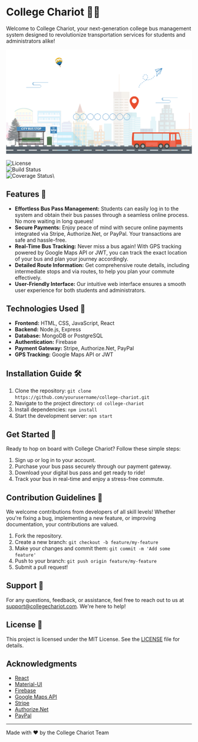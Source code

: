 # College Chariot 🚌💨

Welcome to College Chariot, your next-generation college bus management system designed to revolutionize transportation services for students and administrators alike!

![College Chariot Banner](https://github.com/Harsha19-08/CollegeChariot/blob/main/public/cool.jpg)

![License](https://img.shields.io/badge/License-MIT-brightgreen.svg)\
![Build Status](https://img.shields.io/github/workflow/status/your-username/college-chariot/CI?label=build&logo=github)\
![Coverage Status](https://img.shields.io/codecov/c/github/your-username/college-chariot?logo=codecov)\

## Features 🌟

- **Effortless Bus Pass Management:** Students can easily log in to the system and obtain their bus passes through a seamless online process. No more waiting in long queues!
- **Secure Payments:** Enjoy peace of mind with secure online payments integrated via Stripe, Authorize.Net, or PayPal. Your transactions are safe and hassle-free.
- **Real-Time Bus Tracking:** Never miss a bus again! With GPS tracking powered by Google Maps API or JWT, you can track the exact location of your bus and plan your journey accordingly.
- **Detailed Route Information:** Get comprehensive route details, including intermediate stops and via routes, to help you plan your commute effectively.
- **User-Friendly Interface:** Our intuitive web interface ensures a smooth user experience for both students and administrators.

## Technologies Used 🚀

- **Frontend:** HTML, CSS, JavaScript, React
- **Backend:** Node.js, Express
- **Database:** MongoDB or PostgreSQL
- **Authentication:** Firebase
- **Payment Gateway:** Stripe, Authorize.Net, PayPal
- **GPS Tracking:** Google Maps API or JWT

## Installation Guide 🛠️

1. Clone the repository: `git clone https://github.com/yourusername/college-chariot.git`
2. Navigate to the project directory: `cd college-chariot`
3. Install dependencies: `npm install`
4. Start the development server: `npm start`

## Get Started 🚀

Ready to hop on board with College Chariot? Follow these simple steps:

1. Sign up or log in to your account.
2. Purchase your bus pass securely through our payment gateway.
3. Download your digital bus pass and get ready to ride!
4. Track your bus in real-time and enjoy a stress-free commute.

## Contribution Guidelines 🤝

We welcome contributions from developers of all skill levels! Whether you're fixing a bug, implementing a new feature, or improving documentation, your contributions are valued.

1. Fork the repository.
2. Create a new branch: `git checkout -b feature/my-feature`
3. Make your changes and commit them: `git commit -m 'Add some feature'`
4. Push to your branch: `git push origin feature/my-feature`
5. Submit a pull request!

## Support 💬

For any questions, feedback, or assistance, feel free to reach out to us at support@collegechariot.com. We're here to help!

## License 📝

This project is licensed under the MIT License. See the [LICENSE](LICENSE) file for details.
## Acknowledgments

- [React](https://reactjs.org/)
- [Material-UI](https://material-ui.com/)
- [Firebase](https://firebase.google.com/)
- [Google Maps API](https://developers.google.com/maps)
- [Stripe](https://stripe.com/)
- [Authorize.Net](https://www.authorize.net/)
- [PayPal](https://www.paypal.com/home)
---

Made with ❤️ by the College Chariot Team

